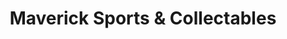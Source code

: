 ---
title: "Maverick Sports & Collectables"
url: /st-johns/maverick-sports-and-collectables/
shop: collector
---